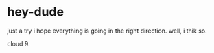 # hey-dude
just a try
i hope everything is going in the right direction.
well, i thik so.

cloud 9.
